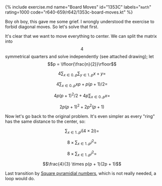 {% include exercise.md name="Board Moves" id="1353C" labels="`math`" rating=1000 code="r640-659/r642/1353c-board-moves.kt" %}

Boy oh boy, this gave me some grief.  I wrongly understood the exercise to forbid diagonal moves.  So let's solve that first.

It's clear that we want to move everything to center.  We can split the matrix into $$4$$ symmetrical quarters and solve independently (see attached drawing); let $$p = \lfloor{\frac{n}{2}}\rfloor$$

$$4 \sum_{x \in 0..p} \sum_{y \in 1..p} x + y =$$

$$4 \sum_{x \in 0..p} x p + p (p+1) / 2 =$$

$$4 p (p+1)^2 / 2 + 4p \sum_{x \in 0..p} x =$$

$$2p(p+1)^2 + 2p^2(p + 1)$$

Now let's go back to the original problem.  It's even simpler as every "ring" has the same distance to the center, so:

$$\sum_{x \in 1..p} i (4 \times 2i) =$$

$$8 \times \sum_{x \in 1..p} i^2 =$$

$$8 \times \sum_{x \in 1..p} i^2 =$$

$$\frac{4}{3} \times p(p + 1)(2p + 1)$$

Last transition by [Square pyramidial numbers](https://en.wikipedia.org/wiki/Square_pyramidal_number), which is not really needed, a loop would do.
